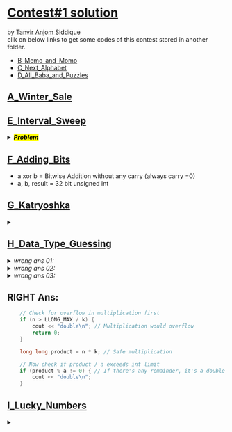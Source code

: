 # [Contest\#1 solution](https://codeforces.com/group/MWSDmqGsZm/contest/326175)

by [Tanvir Anjom Siddique]()
<br>
clik on below links to get some codes of this contest stored in another folder.

- [B_Memo_and_Momo](../../Phitron_14Days_Coding/B_Memo_and_Momo.cpp)
- [C_Next_Alphabet](../../Phitron_14Days_Coding/C_Next_Alphabet.cpp)
- [D_Ali_Baba_and_Puzzles](../../Phitron_14Days_Coding/D_Ali_Baba_and_Puzzles.cpp)

## [A_Winter_Sale](A_Winter_Sale.cpp)

## [E_Interval_Sweep](E_Interval_Sweep.cpp)

<details>
<summary><i><mark><b>Problem</b></mark></i></summary>
Find interval [l,l+1,l+2...,r] where, a= number of odd, b= number of even numbers. And Interval should be non-empty. Print YES if such interval exits.

- If `a==0 && b==0` it means that there are `no odd and no even` numbers required. In this case, the interval would be `EMPTY`
- In any `interval of CONSECUTIVE numbers, ODD and EVEN numbers ALTERNATE`.
- The most we can have in any interval where : (no_ODD = no_EVEN) or, (no_ODD = no_EVEN + 1) or, (no_ODD + 1 = no_EVEN)

<h3>Interval Even and Odd Counts</h3>
<table border="1" cellpadding="5" cellspacing="0" style="border-collapse: collapse;">
  <tr>
    <th>Interval</th>
    <th>Numbers</th>
    <th>Even Count</th>
    <th>Odd Count</th>
    <th>no_Even - no_Odd</th>
  </tr>
  <tr>
    <td>[2, 6]</td>
    <td>2, 3, 4, 5, 6</td>
    <td>3</td>
    <td>2</td>
    <td>1</td>
  </tr>
  <tr>
    <td>[2, 7]</td>
    <td>2, 3, 4, 5, 6, 7</td>
    <td>3</td>
    <td>3</td>
    <td>0</td>
  </tr>
  <tr>
    <td>[3, 6]</td>
    <td>3, 4, 5, 6</td>
    <td>2</td>
    <td>2</td>
    <td>0</td>
  </tr>
  <tr>
    <td>[3, 7]</td>
    <td>3, 4, 5, 6, 7</td>
    <td>2</td>
    <td>3</td>
    <td>-1</td>
  </tr>
</table>

`code:`

```cpp
    if ((a == 0 && b == 0) || abs(a - b) >= 2)
    {
        cout << "NO\n";
    }
    else
    {
        cout << "YES\n";
    }
```

</details>

## [F_Adding_Bits](F_Adding_Bits.cpp)

- a xor b = Bitwise Addition without any carry (always carry =0)
- a, b, result = 32 bit unsigned int

## [G_Katryoshka](G_Katryoshka.cpp)

<details>
<summary><i><mark><b></b></mark></i></summary>

### Problem Description

<details>
<summary></summary>
To make one Katryoshka, the following combinations of pieces can be used:

1. **2 eyes, 0 mouths, and 1 body**
2. **2 eyes, 1 mouth, and 1 body**
3. **1 eye, 1 mouth, and 1 body**

Given the quantities of each piece (eyes, mouths, and bodies), our goal is to calculate the maximum number of Katryoshkas that can be assembled.

#### Input

The program takes one line of input containing three integers separated by spaces:

- `n` (number of eyes)
- `m` (number of mouths)
- `k` (number of bodies)

<p> All values satisfy: <code>0 &le; n, m, k &le; 10<sup>18</sup></code>. </p>

### Output

The output is a single integer representing the maximum number of Katryoshkas that can be assembled.

### Example

**Input**
90 24 89
**Output**
57

</details>

### Solution Approach

<details>
<summary></summary>
The solution follows these steps:

1. **Edge Case Check**: If either `eyes` or `body` is zero, we cannot create any dolls because at least one eye and one body are required. The program outputs `0` and exits.

2. **First Combination (1 eye, 1 mouth, 1 body)**:

   - If there are enough mouths, we use the minimum of `eyes`, `mouth`, and `body` pieces to maximize the dolls created with this combination.
   - We increment the `counter` by this minimum, then decrement the `eyes`, `mouth`, and `body` values accordingly.

3. **Second Combination (2 eyes, 0 mouth, 1 body)**:

   - If there are still eyes and bodies left, we use the remaining pieces in this combination.
   - Since this combination uses 2 eyes, we halve the `eyes` count (using integer division) and then take the minimum of `eyes` and `body` as the number of additional dolls we can make.
   - We add this minimum to the `counter`.

4. **Output Result**: Finally, we output the `counter`, which holds the maximum number of Katryoshkas that can be assembled.
</details>

### Code

```cpp
#include <bits/stdc++.h>
using namespace std;

int main()
{
    long long eyes, mouth, body;
    cin >> eyes >> mouth >> body;

    long long counter = 0;
    if (eyes == 0 || body == 0)
    {
        cout << 0;
        return 0;
    }

    // Attempt to use the (1 eye, 1 mouth, 1 body) combination first
    if (mouth > 0)
    {
        long long min_ = min(eyes, min(body, mouth));
        counter += min_;
        eyes -= min_;
        mouth -= min_;
        body -= min_;
    }

    // If there are remaining eyes and bodies, use the (2 eyes, 0 mouth, 1 body) combination
    if (eyes > 0 && body > 0)
    {
        eyes /= 2;
        long long min_ = min(eyes, body);
        counter += min_;
    }

    cout << counter << "\n";

    return 0;
}
```

</details>

## [H_Data_Type_Guessing](H_Data_Type_Guessing.cpp)

<details>
<summary><i>wrong ans 01:</i></summary>

```cpp
    #include <iostream>
    #include <climits> // Include this header for LLONG_MAX
    using namespace std;

    int main()
    {
        long long n, k, a; // Use long long to handle large values
        cin >> n >> k >> a;

        double ans = k / a;
        ans = n * ans; // n*k/a
        long long l = ans;

        if (ans != l)
        {
            cout << "double\n";
        }
        else if (l > 2147483647)
        {                          // Check if result exceeds int limit
            cout << "long long\n"; // Fits in long long but not int
        }
        else
        {
            cout << "int\n"; // Fits in int
        }

        return 0;
    }
```

<pre>
→Judgement Protocol
Test: #5, time: 46 ms., memory: 36 KB, exit code: 0, checker exit code: 1, verdict: WRONG_ANSWER
Input
86294906 292379617 104468026
Output
int
Answer
double
Checker Log
wrong answer 1st lines differ - expected: 'double', found: 'int'
close
</pre>

#### Issues in the Current Code:

- Division Before Multiplication: When you calculate double ans = k / a, you are performing `integer division` since both k and a are long long. If k is smaller than a, this will `yield 0`, leading to incorrect results.

- Precision Issues: By converting the result back to a long long and comparing it to the original ans, you risk overlooking cases where ans is a fraction. This can cause an incorrect classification as int instead of double.

- Edge Cases: The method fails to handle cases where `n\k `could still produce a double that doesn't fit within the bounds of int.
</details>

<details>
<summary><i>wrong ans 02:</i></summary>

```cpp
    double ans = k / (double)a;
    ans = n * ans; // n*k/a

    if (ans != (long long)ans )
    {
        cout << "double\n";
    }
```

This operation could be problematic:

- Division First: By dividing k by a first, you may introduce floating-point precision issues. If the result of `k/a is very small`, multiplying by n might not correctly reflect the expected value of n\*k/a.
- Loss of Precision: This division might lead to `rounding errors or loss of precision`, especially if `a is large`.
- Type Checking: The condition `if (ans != (long long)ans)` checks if the result is a whole number. If it is not, it outputs double. This is not a safe way to determine if (n\*k/a) could be considered an integer, as floating-point arithmetic can introduce inaccuracies.
</details>

<details>
<summary><i>wrong ans 03:</i></summary>

```cpp
    double num1, num2, num3;
    cin >> num1 >> num2 >> num3;

    double result = (num1 * num2) / num3;
    long long myNumber = result;
    double myRes = result - myNumber;

    if (myRes > 0)
    {
        cout << "double" << "\n";
    }
    else if (myNumber <= 2147483647)
    {
        cout << "int" << "\n";
    }
    else
    {
        cout << "long long" << "\n";
    }
```

<pre>
→Judgement Protocol
Test: #3, time: 46 ms., memory: 44 KB, exit code: 0, checker exit code: 1, verdict: WRONG_ANSWER  
Input: 
2147483647 249010911 249010911
Output:
double  
Answer:

int
Checker Log
wrong answer 1st lines differ - expected: 'int', found: 'double'
</pre>

#### Issues in Your Code

- Precision Errors: Using double precision may introduce small inaccuracies that can lead to false positives when checking if the number is an integer.
- Checking Logic: The current logic checks if the result has any decimal part after casting it to a long long. If result is precisely an integer, it should not classify it as "double".

Even below code provide wrong ans:

```cpp
    // Calculate the result
    double result = (num1 * num2) / num3;

    // Use a long long to check if result is an integer
    long long myNumber = static_cast<long long>(result);

    // Check if myNumber is equal to result to confirm it's an integer
    if (result == myNumber){...}
```

</details>

## RIGHT Ans:

```cpp
    // Check for overflow in multiplication first
    if (n > LLONG_MAX / k) {
        cout << "double\n"; // Multiplication would overflow
        return 0;
    }

    long long product = n * k; // Safe multiplication

    // Now check if product / a exceeds int limit
    if (product % a != 0) { // If there's any remainder, it's a double
        cout << "double\n";
    }
```

</details>

## [I_Lucky_Numbers](I_Lucky_Numbers.cpp)

<details>
<summary></summary>

- **Edge case:** No number is divisible by 0
- Here input is 2 digit number. So, d1!=0 but d0=0 is possible so we need to check it

`Wrrong Code:`

```cpp
    if ((d1 % d0 == 0 && d0 != 0) || (d0 % d1 == 0 && d1 != 0))
    {
        cout << "YES\n";
    }
```

- Expression evaluates `Left to Right` so `check d0!=0 first` to `prevent evaluating d1%d0=d1%0=undefined`
- when n = 10, you get d1 = 1 and d0 = 0. This leads to checking 1 % 0, which is undefined

```cpp
    if ((d0 != 0 && d1 % d0 == 0) || (d1 != 0 && d0 % d1 == 0))
    {
        cout << "YES\n";
    }

```

</details>
